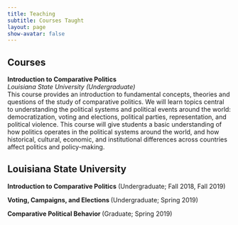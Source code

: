 ```yaml
---
title: Teaching
subtitle: Courses Taught
layout: page
show-avatar: false
---
```


<section>
  <h2>Courses</h2>
  <b>  Introduction to Comparative Politics</b> <br> <i>Louisiana State University (Undergraduate) </i>
  <br> This course provides an introduction to fundamental concepts, theories
and questions of the study of comparative politics. We will learn topics central
to understanding the political systems and political events around the world: democratization,
voting and elections, political parties, representation, and political violence. This course will give
students a basic understanding of how politics operates in the political systems around the world,
and how historical, cultural, economic, and institutional differences across countries affect politics
and policy-making.
</section>
<section>
  <h2> Louisiana State University </h2>
  <p> <b>  Introduction to Comparative Politics</b> (Undergraduate; Fall 2018, Fall 2019) </p>
    <p> <b>  Voting, Campaigns, and Elections </b> (Undergraduate; Spring 2019) </p>
      <p> <b>  Comparative Political Behavior </b> (Graduate; Spring 2019) </p>

</section>
